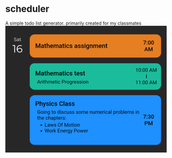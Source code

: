 # scheduler
A simple todo list generator. primarily created for my classmates
![in dark mode](./docs/test-dark.png)
